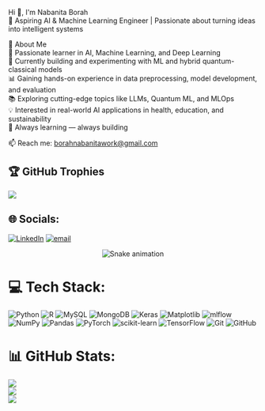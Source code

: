 Hi 👋, I'm Nabanita Borah  
🚀 Aspiring AI & Machine Learning Engineer | Passionate about turning ideas into intelligent systems

🌟 About Me  
🎯 Passionate learner in AI, Machine Learning, and Deep Learning  
🧠 Currently building and experimenting with ML and hybrid quantum-classical models  
📊 Gaining hands-on experience in data preprocessing, model development, and evaluation  
📚 Exploring cutting-edge topics like LLMs, Quantum ML, and MLOps  
💡 Interested in real-world AI applications in health, education, and sustainability  
🌱 Always learning — always building

📫 Reach me: borahnabanitawork@gmail.com  

## 🏆 GitHub Trophies
![](https://github-profile-trophy.vercel.app/?username=Nababorah9854&theme=radical&no-frame=false&no-bg=true&margin-w=4)


## 🌐 Socials:
[![LinkedIn](https://img.shields.io/badge/LinkedIn-%230077B5.svg?logo=linkedin&logoColor=white)](https://linkedin.com/in/www.linkedin.com/in/nabanita-borah-40391121a) [![email](https://img.shields.io/badge/Email-D14836?logo=gmail&logoColor=white)](mailto:borahnabanitawork@gmail.com) 


<!-- Snake Game Repo View -->

<div align="center">
  <img src="https://profile-readme-generator.com/assets/snake.svg" alt="Snake animation" />
</div>

# 💻 Tech Stack:
![Python](https://img.shields.io/badge/python-3670A0?style=for-the-badge&logo=python&logoColor=ffdd54) ![R](https://img.shields.io/badge/r-%23276DC3.svg?style=for-the-badge&logo=r&logoColor=white) ![MySQL](https://img.shields.io/badge/mysql-4479A1.svg?style=for-the-badge&logo=mysql&logoColor=white) ![MongoDB](https://img.shields.io/badge/MongoDB-%234ea94b.svg?style=for-the-badge&logo=mongodb&logoColor=white) ![Keras](https://img.shields.io/badge/Keras-%23D00000.svg?style=for-the-badge&logo=Keras&logoColor=white) ![Matplotlib](https://img.shields.io/badge/Matplotlib-%23ffffff.svg?style=for-the-badge&logo=Matplotlib&logoColor=black) ![mlflow](https://img.shields.io/badge/mlflow-%23d9ead3.svg?style=for-the-badge&logo=numpy&logoColor=blue) ![NumPy](https://img.shields.io/badge/numpy-%23013243.svg?style=for-the-badge&logo=numpy&logoColor=white) ![Pandas](https://img.shields.io/badge/pandas-%23150458.svg?style=for-the-badge&logo=pandas&logoColor=white) ![PyTorch](https://img.shields.io/badge/PyTorch-%23EE4C2C.svg?style=for-the-badge&logo=PyTorch&logoColor=white) ![scikit-learn](https://img.shields.io/badge/scikit--learn-%23F7931E.svg?style=for-the-badge&logo=scikit-learn&logoColor=white) ![TensorFlow](https://img.shields.io/badge/TensorFlow-%23FF6F00.svg?style=for-the-badge&logo=TensorFlow&logoColor=white) ![Git](https://img.shields.io/badge/git-%23F05033.svg?style=for-the-badge&logo=git&logoColor=white) ![GitHub](https://img.shields.io/badge/github-%23121011.svg?style=for-the-badge&logo=github&logoColor=white)
# 📊 GitHub Stats:
![](https://github-readme-stats.vercel.app/api?username=Nababorah9854&theme=dark&hide_border=false&include_all_commits=true&count_private=false)<br/>
![](https://nirzak-streak-stats.vercel.app/?user=Nababorah9854&theme=dark&hide_border=false)<br/>
![](https://github-readme-stats.vercel.app/api/top-langs/?username=Nababorah9854&theme=dark&hide_border=false&include_all_commits=true&count_private=false&layout=compact)


<!-- Proudly created with GPRM ( https://gprm.itsvg.in ) -->

